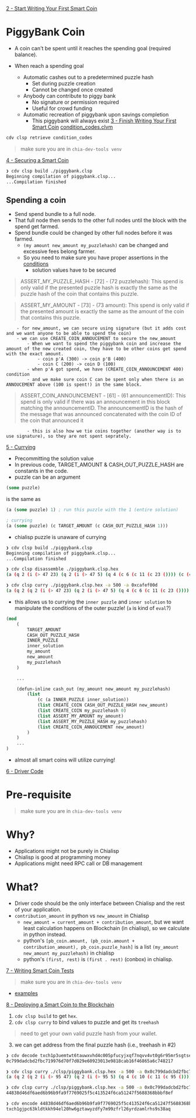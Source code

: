 [2 - Start Writing Your First Smart Coin](https://youtu.be/v1o7fRHGPpM)

# PiggyBank Coin

- A coin can't be spent until it reaches the spending goal (required balance).

- When reach a spending goal
    - Automatic cashes out to a predetermined puzzle hash
        - Set during puzzle creation
        - Cannot be changed once created
    - Anybody can contribute to piggy bank
        - No signature or permission required
        - Useful for crowd funding
    - Automatic recreation of piggybank upon savings completion
        - This piggybank will always exist
[3 - Finish Writing Your First Smart Coin](https://www.youtube.com/watch?v=q1ZsTWRKd8A)
[condition_codes.clvm](https://github.com/Chia-Network/chia-blockchain/blob/59de4ffe9f98de62d281695d1f519d65ef2e2ece/chia/wallet/puzzles/condition_codes.clvm)

```sh
cdv clsp retrieve condition_codes
```
> make sure you are in `chia-dev-tools venv`


[4 - Securing a Smart Coin](https://www.youtube.com/watch?v=_SBGfMZhRd8)

```sh
❯ cdv clsp build ./piggybank.clsp
Beginning compilation of piggybank.clsp...
...Compilation finished
```
## Spending a coin
- Send spend bundle to a full node.
- That full node then sends to the other full nodes until the block with the spend get farmed.
- Spend bundle could be changed by other full nodes before it was farmed.
    - `(my amount new_amount my_puzzlehash)` can be changed and excessive fees belong farmer.
    - So you need to make sure you have proper assertions in the [conditions](https://chialisp.com/docs/coins_spends_and_wallets#conditions)
        - solution values have to be secured

> ASSERT_MY_PUZZLE_HASH - [72] - (72 puzzlehash): This spend is only valid if the presented puzzle hash is exactly the same as the puzzle hash of the coin that contains this puzzle.

> ASSERT_MY_AMOUNT - [73] - (73 amount): This spend is only valid if the presented amount is exactly the same as the amount of the coin that contains this puzzle.

        - for new_amount, we can secure using signature (but it adds cost and we want anyone to be able to spend the coin)
        - we can use CREATE_COIN_ANNOUCEMENT to secure the new_amount
            - When we want to spend the piggybank coin and increase the amount of the new created coin, they have to be other coins get spend with the exact amount.
                - coin p'A (300) -> coin p'B (400)
                - coin C (200) -> coin D (100)
            - when p'A got spend, we have (CREATE_COIN_ANNOUNCEMENT 400) condition
            - and we make sure coin C can be spent only when there is an ANNOUCEMENT above (100 is spent!) in the same block.

> ASSERT_COIN_ANNOUNCEMENT - [61] - (61 announcementID): This spend is only valid if there was an announcement in this block matching the announcementID. The announcementID is the hash of the message that was announced concatenated with the coin ID of the coin that announced it

            - this is also how we tie coins together (another way is to use signature), so they are not spent seprately.

[5 - Currying](https://www.youtube.com/watch?v=xuXNc3vIDMI)
- Precommitting the solution value
- In previous code, TARGET_AMOUNT & CASH_OUT_PUZZLE_HASH are constants in the code.
- puzzle can be an argument

```lisp
(some puzzle)
```

is the same as

```lisp
(a (some puzzle) 1) ; run this puzzle with the 1 (entire solution)
```

```lisp
; currying
(a (some puzzle) (c TARGET_AMOUNT (c CASH_OUT_PUZZLE_HASH 1)))
```
- chialisp puzzle is unaware of currying

```sh
❯ cdv clsp build ./piggybank.clsp
Beginning compilation of piggybank.clsp...
...Compilation finished

❯ cdv clsp disassemble ./piggybank.clsp.hex
(a (q 2 (i (> 47 23) (q 2 (i (> 47 5) (q 4 (c 6 (c 11 (c 23 ()))) (c (c 6 (c 47 (q ()))) (c (c 4 (c 11 ())) (c (c (q . "ASSERT_MY_PUZZLE_HASH") (c 47 ())) (c (c (q . "CREATE_COIN_ANNOUCEMENT") (c 23 ())) ()))))) (q 4 (c 6 (c 95 (c 47 ()))) (c (c 4 (c 23 ())) (c (c (q . "ASSERT_MY_PUZZLE_HASH") (c 95 ())) (c (c (q . "CREATE_COIN_ANNOUCEMENT") (c 47 ())) ()))))) 1) (q 8)) 1) (c (q 73 . 51) 1))

❯ cdv clsp curry ./piggybank.clsp.hex -a 500 -a 0xcafef00d
(a (q 2 (q 2 (i (> 47 23) (q 2 (i (> 47 5) (q 4 (c 6 (c 11 (c 23 ()))) (c (c 6 (c 47 (q ()))) (c (c 4 (c 11 ())) (c (c (q . "ASSERT_MY_PUZZLE_HASH") (c 47 ())) (c (c (q . "CREATE_COIN_ANNOUCEMENT") (c 23 ())) ()))))) (q 4 (c 6 (c 95 (c 47 ()))) (c (c 4 (c 23 ())) (c (c (q . "ASSERT_MY_PUZZLE_HASH") (c 95 ())) (c (c (q . "CREATE_COIN_ANNOUCEMENT") (c 47 ())) ()))))) 1) (q 8)) 1) (c (q 73 . 51) 1)) (c (q . 500) (c (q . 0xcafef00d) 1)))
```

- this allows us to currying the `inner puzzle` and `inner solution` to manipulate the conditions of the outer puzzle! (`a` is kind of `eval`?)
```lisp
(mod 
    (
        TARGET_AMOUNT
        CASH_OUT_PUZZLE_HASH
        INNER_PUZZLE
        inner_solution
        my_amount
        new_amount
        my_puzzlehash
    )

    ...

    (defun-inline cash_out (my_amount new_amount my_puzzlehash)
        (list
            (c (a INNER_PUZZLE inner_solution))
            (list CREATE_COIN CASH_OUT_PUZZLE_HASH new_amount)
            (list CREATE_COIN my_puzzlehash 0)
            (list ASSERT_MY_AMOUNT my_amount)
            (list ASSERT_MY_PUZZLE_HASH my_puzzlehash)
            (list CREATE_COIN_ANNOUCEMENT new_amount)
        )
    )
    ...
)
```
- almost all smart coins will utilize currying!

[6 - Driver Code](https://www.youtube.com/watch?v=dGohmAc658c)

# Pre-requisite
> make sure you are in `chia-dev-tools venv`

# Why?
- Applications might not be purely in Chialisp
- Chialisp is good at programming money
- Applications might need RPC call or DB management

# What?
- Driver code should be the only interface between Chialisp and the rest of your application.
- `contribution_amount` in python vs `new_amount` in Chialisp
    - `new_amount = current_amount + contribution_amount`, but we want least calculation happens on Blockchain (in chialisp), so we calculate in python instead.
    - python's `[pb_coin.amount, (pb_coin.amount + contribution_amount), pb_coin.puzzle_hash]` is a list `(my_amount new_amount my_puzzlehash)` in chialisp
    - python's `(first, rest)` is `(first . rest)` (conbox) in chialisp. 


[7 - Writing Smart Coin Tests](https://youtu.be/9tvcZrknc7I)

> make sure you are in `chia-dev-tools venv`

- [examples](https://github.com/Chia-Network/chia-dev-tools/tree/main/cdv/examples)

[8 - Deploying a Smart Coin to the Blockchain](https://www.youtube.com/watch?v=Y_p9qF2XLks)

1. `cdv clsp build` to get `hex`.
2. `cdv clsp curry` to bind values to puzzle and get its `treehash`

> need to get your own valid puzzle hash from your wallet.

3. we can get address from the final puzzle hash (i.e., treehash in #2)

```sh
❯ cdv decode txch1p3uemtwt6tauwxvhd4c005pfucyjxqf7nqvv4vt0g6r95mr5sgtsexj494
0c799dadcbd2fbc719976d70f7d029e60923013e9818cab16f46865a6c748217

❯ cdv clsp curry ./clsp/piggybank.clsp.hex -a 500 -a 0x0c799dadcbd2fbc719976d70f7d029e60923013e9818cab16f46865a6c748217
(a (q 2 (q 2 (i (> 95 47) (q 2 (i (> 95 5) (q 4 (c 10 (c 11 (c 95 ()))) (c (c 10 (c 23 (q ()))) (c (c 8 (c 47 ())) (c (c 12 (c 23 ())) (c (c 14 (c 95 ())) ()))))) (q 4 (c 10 (c 23 (c 95 ()))) (c (c 8 (c 47 ())) (c (c 12 (c 23 ())) (c (c 14 (c 95 ())) ()))))) 1) (q 8)) 1) (c (q (73 . 72) 51 . 60) 1)) (c (q . 500) (c (q . 0x0c799dadcbd2fbc719976d70f7d029e60923013e9818cab16f46865a6c748217) 1)))

❯ cdv clsp curry ./clsp/piggybank.clsp.hex -a 500 -a 0x0c799dadcbd2fbc719976d70f7d029e60923013e9818cab16f46865a6c748217 --treehash
44838d46df6aed6b96b9fa9f7769025f5c413524f6ca51247f5688368bbbf8ef

❯ cdv encode 44838d46df6aed6b96b9fa9f7769025f5c413524f6ca51247f5688368bbbf8ef --prefix txch
txch1gjpc63kldtkkh94el20hw6gztawyzdfy7m99zfrl26yrdzamlrhs9s38aq
```